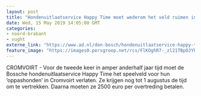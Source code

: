 ```yaml
---
layout: post
title: "Hondenuitlaatservice Happy Time moet wederom het veld ruimen in Cromvoirt"
date: Wed, 15 May 2019 14:05:00 GMT
categories: 
- noord-brabant 
- vught 
externe_link: "https://www.ad.nl/den-bosch/hondenuitlaatservice-happy-time-moet-wederom-het-veld-ruimen-in-cromvoirt~a2bf85f7/"
feature_image: "https://images0.persgroep.net/rcs/FlKOghR7-_zl21TBpOJYhviTHoI/diocontent/76677064/_fitwidth/400/?appId=21791a8992982cd8da851550a453bd7f&quality=0.7"
---
```


CROMVOIRT  - Voor de tweede keer in amper anderhalf jaar tijd moet de Bossche hondenuitlaatservice Happy Time het speelveld voor hun ‘oppashonden’ in Cromvoirt verlaten. Ze krijgen nog tot 1 augustus de tijd om te vertrekken. Daarna moeten ze 2500 euro per overtreding betalen.
